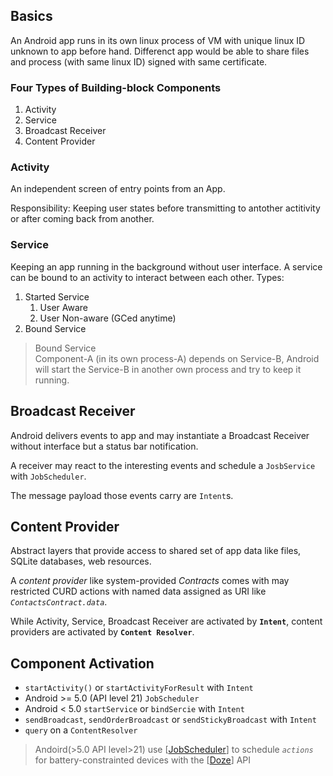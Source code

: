## Basics

An Android app runs in its own linux process of VM with unique linux ID unknown to app before hand. Differenct app would be able to share files and process (with same linux ID) signed with same certificate.


### Four Types of Building-block Components
1. Activity
1. Service
1. Broadcast Receiver
1. Content Provider

### Activity
An independent screen of entry points from an App.

Responsibility:
Keeping user states before transmitting to antother actitivity or after coming back from another.

### Service
Keeping an app running in the background without user interface. A service can be bound to an activity to interact between each other.
Types:
1. Started Service
    1. User Aware
    1. User Non-aware (GCed anytime)
1. Bound Service

>Bound Service  
Component-A (in its own process-A) depends on Service-B, Android will start the Service-B in another own process and try to keep it running.


## Broadcast Receiver
Android delivers events to app and may instantiate a Broadcast Receiver without interface but a status bar notification.

A receiver may react to the interesting events and schedule a `JosbService` with `JobScheduler`.

The message payload those events carry are `Intent`s.

## Content Provider
Abstract layers that provide
access to shared set of app data like files, SQLite databases, web resources.

A *content provider* like system-provided *Contracts* comes with may restricted CURD actions with named data assigned as URI like *`ContactsContract.data`*.

While Activity, Service, Broadcast Receiver are activated by **`Intent`**, 
content providers are activated by **`Content Resolver`**.


## Component Activation

* `startActivity()` or `startActivityForResult` with `Intent`
* Android >= 5.0 (API level 21) `JobScheduler`
* Android < 5.0 `startService` or `bindSercie` with `Intent`
* `sendBroadcast`, `sendOrderBroadcast` or `sendStickyBroadcast` with `Intent`
* `query` on a `ContentResolver`


>Andoird(>5.0 API level>21) use [[JobScheduler][JobScheduler]] to schedule *`actions`* for battery-constrainted devices with the [[Doze][Doze]] API

[JobScheduler]: https://developer.android.com/reference/android/app/job/JobScheduler
[Doze]: https://developer.android.com/training/monitoring-device-state/doze-standby
[content-provider]: https://developer.android.com/guide/topics/providers/content-providers